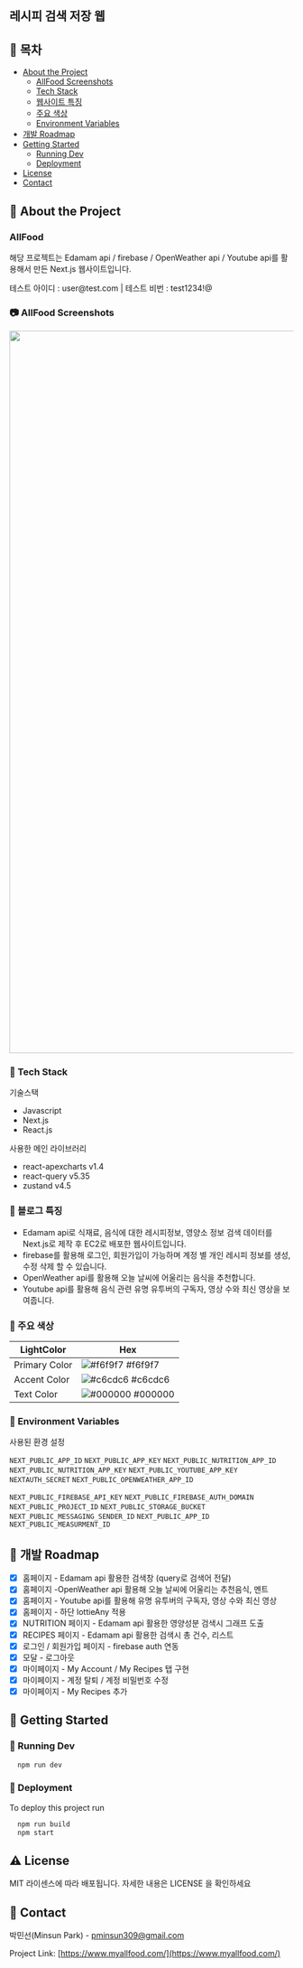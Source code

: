 ## 레시피 검색 저장 웹

<!-- Table of Contents -->

## :notebook_with_decorative_cover: 목차

- [About the Project](#star2-about-the-project)
  - [AllFood Screenshots](#camera-개인-블로그-screenshots)
  - [Tech Stack](#space_invader-tech-stack)
  - [웹사이트 특징](#dart-블로그-특징)
  - [주요 색상](#art-주요-색상)
  - [Environment Variables](#key-environment-variables)
- [개발 Roadmap](#compass-개발-roadmap)
- [Getting Started](#toolbox-getting-started)
  - [Running Dev](#test_tube-running-tests)
  - [Deployment](#triangular_flag_on_post-deployment)
- [License](#warning-license)
- [Contact](#handshake-contact)

<!-- About the Project -->

## :star2: About the Project

<h3>AllFood</h3>
<p>해당 프로젝트는 Edamam api / firebase / OpenWeather api / Youtube api를 활용해서 만든 Next.js 웹사이트입니다.</p>
<p>테스트 아이디 : user@test.com | 테스트 비번 : test1234!@</p>

<!-- Screenshots -->

### :camera: AllFood Screenshots

<div align="center"> 
  <img width="1280" alt="blogcapture" src="https://github.com/pminsun/AllFood/assets/125803499/4e039086-ead4-4a39-88ae-1cbe343cd4cb" alt="screenshot">
</div>

<!-- TechStack -->

### :space_invader: Tech Stack

<p>기술스택</p>

- Javascript
- Next.js
- React.js

<p>사용한 메인 라이브러리</p>

- react-apexcharts v1.4
- react-query v5.35
- zustand v4.5

<!-- Features -->

### :dart: 블로그 특징

- Edamam api로 식재료, 음식에 대한 레시피정보, 영양소 정보 검색 데이터를 Next.js로 제작 후 EC2로 배포한 웹사이트입니다.
- firebase를 활용해 로그인, 회원가입이 가능하며 계정 별 개인 레시피 정보를 생성, 수정 삭제 할 수 있습니다.
- OpenWeather api를 활용해 오늘 날씨에 어울리는 음식을 추천합니다.
- Youtube api를 활용해 음식 관련 유명 유투버의 구독자, 영상 수와 최신 영상을 보여줍니다.

<!-- Color Reference -->

### :art: 주요 색상

| LightColor    | Hex                                                              |
| ------------- | ---------------------------------------------------------------- |
| Primary Color | ![#f6f9f7](https://via.placeholder.com/10/f6f9f7?text=+) #f6f9f7 |
| Accent Color  | ![#c6cdc6](https://via.placeholder.com/10/c6cdc6?text=+) #c6cdc6 |
| Text Color    | ![#000000](https://via.placeholder.com/10/000000?text=+) #000000 |

<!-- Env Variables -->

### :key: Environment Variables

<p>사용된 환경 설정</p>

`NEXT_PUBLIC_APP_ID`
`NEXT_PUBLIC_APP_KEY`
`NEXT_PUBLIC_NUTRITION_APP_ID`
`NEXT_PUBLIC_NUTRITION_APP_KEY`
`NEXT_PUBLIC_YOUTUBE_APP_KEY`
`NEXTAUTH_SECRET`
`NEXT_PUBLIC_OPENWEATHER_APP_ID`

`NEXT_PUBLIC_FIREBASE_API_KEY`
`NEXT_PUBLIC_FIREBASE_AUTH_DOMAIN`
`NEXT_PUBLIC_PROJECT_ID`
`NEXT_PUBLIC_STORAGE_BUCKET`
`NEXT_PUBLIC_MESSAGING_SENDER_ID`
`NEXT_PUBLIC_APP_ID`
`NEXT_PUBLIC_MEASURMENT_ID`

<!-- Roadmap -->

## :compass: 개발 Roadmap

- [x] 홈페이지 - Edamam api 활용한 검색창 (query로 검색어 전달)
- [x] 홈페이지 -OpenWeather api 활용해 오늘 날씨에 어울리는 추천음식, 멘트
- [x] 홈페이지 - Youtube api를 활용해 유명 유투버의 구독자, 영상 수와 최신 영상
- [x] 홈페이지 - 하단 lottieAny 적용
- [x] NUTRITION 페이지 - Edamam api 활용한 영양성분 검색시 그래프 도출
- [x] RECIPES 페이지 - Edamam api 활용한 검색시 총 건수, 리스트
- [x] 로그인 / 회원가입 페이지 - firebase auth 연동
- [x] 모달 - 로그아웃
- [x] 마이페이지 - My Account / My Recipes 탭 구현
- [x] 마이페이지 - 계정 탈퇴 / 계정 비밀번호 수정
- [x] 마이페이지 - My Recipes 추가

<!-- Getting Started -->

## :toolbox: Getting Started

<!-- Running Tests -->

### :test_tube: Running Dev

```bash
  npm run dev
```

<!-- Deployment -->

### :triangular_flag_on_post: Deployment

To deploy this project run

```bash
  npm run build
  npm start
```

<!-- License -->

## :warning: License

MIT 라이센스에 따라 배포됩니다. 자세한 내용은 LICENSE 을 확인하세요

<!-- Contact -->

## :handshake: Contact

박민선(Minsun Park) - pminsun309@gmail.com

Project Link: [https://www.myallfood.com/](https://www.myallfood.com/)
